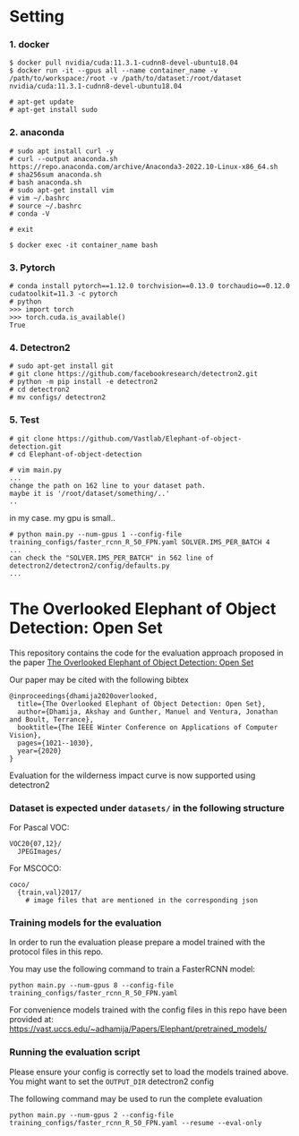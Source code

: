 # Setting
### 1. docker
```
$ docker pull nvidia/cuda:11.3.1-cudnn8-devel-ubuntu18.04
$ docker run -it --gpus all --name container_name -v /path/to/workspace:/root -v /path/to/dataset:/root/dataset nvidia/cuda:11.3.1-cudnn8-devel-ubuntu18.04

# apt-get update
# apt-get install sudo
```

### 2. anaconda
```
# sudo apt install curl -y
# curl --output anaconda.sh https://repo.anaconda.com/archive/Anaconda3-2022.10-Linux-x86_64.sh
# sha256sum anaconda.sh
# bash anaconda.sh
# sudo apt-get install vim
# vim ~/.bashrc
# source ~/.bashrc
# conda -V

# exit

$ docker exec -it container_name bash
```

### 3. Pytorch
```
# conda install pytorch==1.12.0 torchvision==0.13.0 torchaudio==0.12.0 cudatoolkit=11.3 -c pytorch
# python
>>> import torch
>>> torch.cuda.is_available()
True
```

### 4. Detectron2
```
# sudo apt-get install git
# git clone https://github.com/facebookresearch/detectron2.git
# python -m pip install -e detectron2
# cd detectron2
# mv configs/ detectron2
```

### 5. Test
```
# git clone https://github.com/Vastlab/Elephant-of-object-detection.git
# cd Elephant-of-object-detection

# vim main.py
...
change the path on 162 line to your dataset path.
maybe it is '/root/dataset/something/..'
..
```

in my case. my gpu is small..
```
# python main.py --num-gpus 1 --config-file training_configs/faster_rcnn_R_50_FPN.yaml SOLVER.IMS_PER_BATCH 4
...
can check the "SOLVER.IMS_PER_BATCH" in 562 line of detectron2/detectron2/config/defaults.py 
...
```

# The Overlooked Elephant of Object Detection: Open Set
This repository contains the code for the evaluation approach proposed in the paper [The Overlooked Elephant of Object Detection: Open Set](https://openaccess.thecvf.com/content_WACV_2020/papers/Dhamija_The_Overlooked_Elephant_of_Object_Detection_Open_Set_WACV_2020_paper.pdf)

Our paper may be cited with the following bibtex
```
@inproceedings{dhamija2020overlooked,
  title={The Overlooked Elephant of Object Detection: Open Set},
  author={Dhamija, Akshay and Gunther, Manuel and Ventura, Jonathan and Boult, Terrance},
  booktitle={The IEEE Winter Conference on Applications of Computer Vision},
  pages={1021--1030},
  year={2020}
}
```

Evaluation for the wilderness impact curve is now supported using detectron2

### Dataset is expected under `datasets/` in the following structure 
For Pascal VOC:
```
VOC20{07,12}/
  JPEGImages/
```

For MSCOCO:

```
coco/
  {train,val}2017/
    # image files that are mentioned in the corresponding json
```

### Training models for the evaluation
In order to run the evaluation please prepare a model trained with the protocol files in this repo.

You may use the following command to train a FasterRCNN model:

```
python main.py --num-gpus 8 --config-file training_configs/faster_rcnn_R_50_FPN.yaml
```

For convenience models trained with the config files in this repo have been provided at: https://vast.uccs.edu/~adhamija/Papers/Elephant/pretrained_models/

### Running the evaluation script

Please ensure your config is correctly set to load the models trained above. You might want to set the `OUTPUT_DIR` detectron2 config

The following command may be used to run the complete evaluation

```python main.py --num-gpus 2 --config-file training_configs/faster_rcnn_R_50_FPN.yaml --resume --eval-only```
